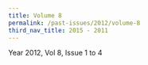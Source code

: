 ```yaml
---
title: Volume 8
permalink: /past-issues/2012/volume-8
third_nav_title: 2015 - 2011
---
```


Year 2012, Vol 8, Issue 1 to 4
